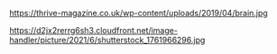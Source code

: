 https://thrive-magazine.co.uk/wp-content/uploads/2019/04/brain.jpg

https://d2jx2rerrg6sh3.cloudfront.net/image-handler/picture/2021/6/shutterstock_1761966296.jpg
